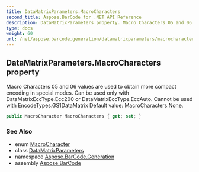 ```yaml
---
title: DataMatrixParameters.MacroCharacters
second_title: Aspose.BarCode for .NET API Reference
description: DataMatrixParameters property. Macro Characters 05 and 06 values are used to obtain more compact encoding in special modes. Can be used only with DataMatrixEccType.Ecc200 or DataMatrixEccType.EccAuto. Cannot be used with EncodeTypes.GS1DataMatrix Default value MacroCharacters.None
type: docs
weight: 60
url: /net/aspose.barcode.generation/datamatrixparameters/macrocharacters/
---
```

## DataMatrixParameters.MacroCharacters property

Macro Characters 05 and 06 values are used to obtain more compact encoding in special modes. Can be used only with DataMatrixEccType.Ecc200 or DataMatrixEccType.EccAuto. Cannot be used with EncodeTypes.GS1DataMatrix Default value: MacroCharacters.None.

```csharp
public MacroCharacter MacroCharacters { get; set; }
```

### See Also

* enum [MacroCharacter](../../macrocharacter/)
* class [DataMatrixParameters](../)
* namespace [Aspose.BarCode.Generation](../../datamatrixparameters/)
* assembly [Aspose.BarCode](../../../)


